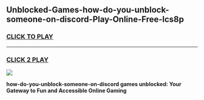 
## Unblocked-Games-how-do-you-unblock-someone-on-discord-Play-Online-Free-lcs8p
<h3>
<a href="https://premium76.site?title=how-do-you-unblock-someone-on-discord&ref=26A">CLICK TO PLAY</a></h3>
<hr>

<h3>
<a href="https://premium76.site?title=how-do-you-unblock-someone-on-discord&ref=26A">CLICK 2 PLAY</a>
  
</h3>

<a href="https://premium76.site?title=how-do-you-unblock-someone-on-discord&ref=26A"><img src="https://clearcache.store/games.png"></a>


**how-do-you-unblock-someone-on-discord games unblocked: Your Gateway to Fun and Accessible Online Gaming**
